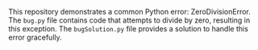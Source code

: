 This repository demonstrates a common Python error: ZeroDivisionError.  The `bug.py` file contains code that attempts to divide by zero, resulting in this exception. The `bugSolution.py` file provides a solution to handle this error gracefully.